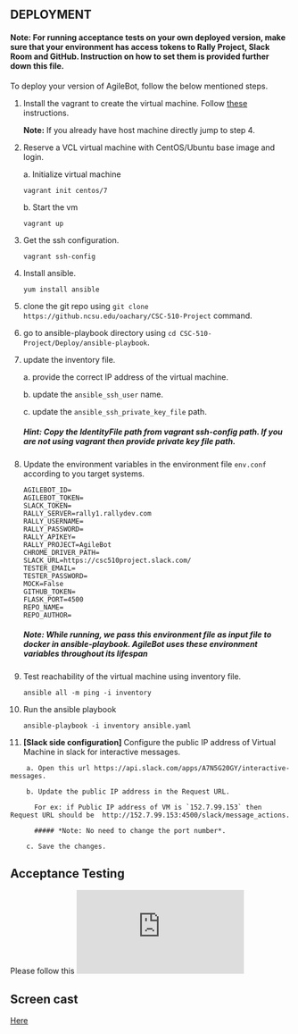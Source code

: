 ## DEPLOYMENT
 
#### Note: For running acceptance tests on your own deployed version, make sure that your environment has access tokens to Rally Project, Slack Room and GitHub. Instruction on how to set them is provided further down this file.
 
To deploy your version of AgileBot, follow the below mentioned steps. 

1. Install the vagrant to create the virtual machine. Follow [these](https://github.com/CSC-DevOps/CM/blob/master/VM.md) instructions.  

    **Note:** If you already have host machine directly jump to step 4.  

2. Reserve a VCL virtual machine with CentOS/Ubuntu base image and login.

   a. Initialize virtual machine

   ```
   vagrant init centos/7   
   ```
   b. Start the vm

   ```
   vagrant up
   ```

3. Get the ssh configuration. 

    ```
   vagrant ssh-config
    ```

4. Install ansible. 

    ```
    yum install ansible
    ```
    
5. clone the git repo using `git clone https://github.ncsu.edu/oachary/CSC-510-Project` command.

6. go to ansible-playbook directory using `cd CSC-510-Project/Deploy/ansible-playbook`. 

7. update the inventory file.

   a. provide the correct IP address of the virtual machine. 
   
   b. update the `ansible_ssh_user` name. 
   
   c. update the `ansible_ssh_private_key_file` path.
   
   ##### *Hint: Copy the IdentityFile path from vagrant ssh-config path. If you are not using vagrant then provide private key file path.*

8. Update the environment variables in the environment file `env.conf` according to you target systems.

      ```
      AGILEBOT_ID=
      AGILEBOT_TOKEN=
      SLACK_TOKEN=
      RALLY_SERVER=rally1.rallydev.com
      RALLY_USERNAME=
      RALLY_PASSWORD=
      RALLY_APIKEY=
      RALLY_PROJECT=AgileBot
      CHROME_DRIVER_PATH=
      SLACK_URL=https://csc510project.slack.com/
      TESTER_EMAIL=
      TESTER_PASSWORD=
      MOCK=False
      GITHUB_TOKEN=
      FLASK_PORT=4500
      REPO_NAME=
      REPO_AUTHOR=
      ```

    ##### *Note: While running, we pass this environment file as input file to docker in ansible-playbook. AgileBot uses these environment variables throughout its lifespan*

9. Test reachability of the virtual machine using inventory file.

    ```
    ansible all -m ping -i inventory 
    ```

10. Run the ansible playbook 

    ```
    ansible-playbook -i inventory ansible.yaml
    ```

11. **[Slack side configuration]** Configure the public IP address of Virtual Machine in slack for interactive messages. 

```
    a. Open this url https://api.slack.com/apps/A7N5G20GY/interactive-messages. 

    b. Update the public IP address in the Request URL.

      For ex: if Public IP address of VM is `152.7.99.153` then Request URL should be  http://152.7.99.153:4500/slack/message_actions. 

      ##### *Note: No need to change the port number*.

    c. Save the changes.
```

## Acceptance Testing 

   Please follow this ![link](https://github.ncsu.edu/oachary/CSC-510-Project/blob/master/Deploy/TestCases.md)

## Screen cast

   [Here](https://youtu.be/3ouFn5loFAE)
